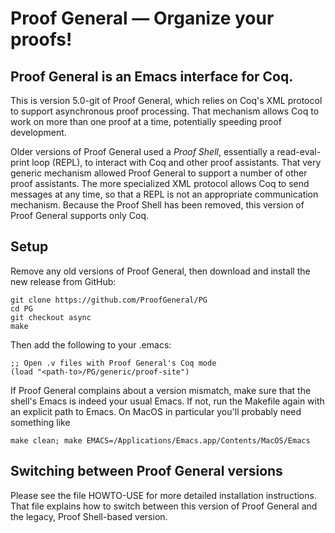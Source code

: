 # Proof General — Organize your proofs!

Proof General is an Emacs interface for Coq.
--------------------------------------------

This is version 5.0-git of Proof General, which relies on Coq's XML
protocol to support asynchronous proof processing. That mechanism
allows Coq to work on more than one proof at a time, potentially
speeding proof development.

Older versions of Proof General used a *Proof Shell*, essentially a
read-eval-print loop (REPL), to interact with Coq and other proof
assistants.  That very generic mechanism allowed Proof General to
support a number of other proof assistants. The more specialized XML
protocol allows Coq to send messages at any time, so that a REPL is
not an appropriate communication mechanism. Because the Proof Shell
has been removed, this version of Proof General supports only Coq.

Setup
-----

Remove any old versions of Proof General, then download and install the
new release from GitHub:

```
git clone https://github.com/ProofGeneral/PG
cd PG
git checkout async
make
```

Then add the following to your .emacs:

```
;; Open .v files with Proof General's Coq mode
(load "<path-to>/PG/generic/proof-site")
```

If Proof General complains about a version mismatch, make sure that
the shell's Emacs is indeed your usual Emacs. If not, run the Makefile
again with an explicit path to Emacs. On MacOS in particular you'll
probably need something like

```
make clean; make EMACS=/Applications/Emacs.app/Contents/MacOS/Emacs
```

Switching between Proof General versions
----------------------------------------

Please see the file HOWTO-USE for more detailed installation
instructions. That file explains how to switch between this version of
Proof General and the legacy, Proof Shell-based version.
